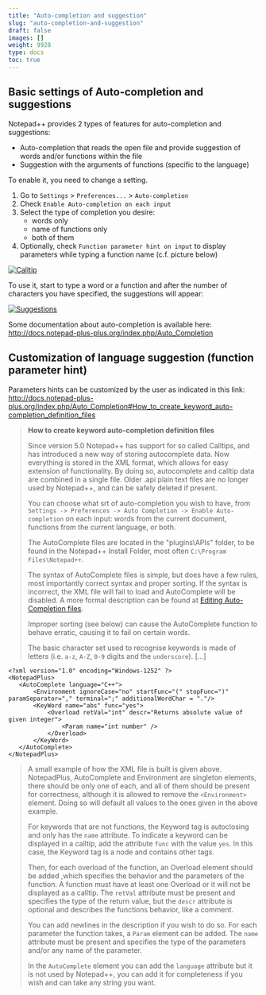 ```yaml
---
title: "Auto-completion and suggestion"
slug: "auto-completion-and-suggestion"
draft: false
images: []
weight: 9928
type: docs
toc: true
---
```


## Basic settings of Auto-completion and suggestions
Notepad++ provides 2 types of features for auto-completion and suggestions:

 - Auto-completion that reads the open file and provide suggestion of words and/or functions within the file
 - Suggestion with the arguments of functions (specific to the language)

To enable it, you need to change a setting.

 1. Go to `Settings` > `Preferences...` > `Auto-completion`
 2. Check `Enable Auto-completion on each input`
 3. Select the type of completion you desire: 
    * words only
    * name of functions only
    * both of them
 4. Optionally, check `Function parameter hint on input` to display parameters while typing a function name (c.f. picture below)

[![Calltip][1]][1]


To use it, start to type a word or a function and after the number of characters you have specified, the suggestions will appear:

[![Suggestions][2]][2]
 
Some documentation about auto-completion is available here: http://docs.notepad-plus-plus.org/index.php/Auto_Completion


  [1]: http://i.stack.imgur.com/rkwMP.png
  [2]: http://i.stack.imgur.com/FUHWa.png

## Customization of language suggestion (function parameter hint)
Parameters hints can be customized by the user as indicated in this link: http://docs.notepad-plus-plus.org/index.php/Auto_Completion#How_to_create_keyword_auto-completion_definition_files

> **How to create keyword auto-completion definition files**
>
> Since version 5.0 Notepad++ has support for so called Calltips, and has introduced a new way of storing autocomplete data. Now everything is stored in the XML format, which allows for easy extension of functionality. By doing so, autocomplete and calltip data are combined in a single file. Older .api plain text files are no longer used by Notepad++, and can be safely deleted if present.
> 
> You can choose what srt of auto-completion you wish to have, from `Settings -> Preferences -> Auto Completion -> Enable Auto-completion` on each input: words from the current document, functions from the current language, or both.
> 
> The AutoComplete files are located in the "plugins\APIs" folder, to be found in the Notepad++ Install Folder, most often `C:\Program Files\Notepad++`.
> 
> The syntax of AutoComplete files is simple, but does have a few rules, most importantly correct syntax and proper sorting. If the syntax is incorrect, the XML file will fail to load and AutoComplete will be disabled. A more formal description can be found at [Editing Auto-Completion files][1].
> 
> Improper sorting (see below) can cause the AutoComplete function to behave erratic, causing it to fail on certain words.
> 
> The basic character set used to recognise keywords is made of letters (i.e. `a-z`, `A-Z`, `0-9` digits and the `underscore`). [...]

<!-- language: xml -->

    <?xml version="1.0" encoding="Windows-1252" ?>
    <NotepadPlus>
       <AutoComplete language="C++">
           <Environment ignoreCase="no" startFunc="(" stopFunc=")" paramSeparator="," terminal=";" additionalWordChar = "."/>
           <KeyWord name="abs" func="yes">
               <Overload retVal="int" descr="Returns absolute value of given integer">
                   <Param name="int number" />
               </Overload>
           </KeyWord>
       </AutoComplete>
    </NotepadPlus>

> A small example of how the XML file is built is given above. NotepadPlus, AutoComplete and Environment are singleton elements, there should be only one of each, and all of them should be present for correctness, although it is allowed to remove the `<Environment>` element. Doing so will default all values to the ones given in the above example.
> 
> For keywords that are not functions, the Keyword tag is autoclosing and only has the `name` attribute. To indicate a keyword can be displayed in a calltip, add the attribute `func` with the value `yes`. In this case, the Keyword tag is a node and contains other tags.
> 
> Then, for each overload of the function, an Overload element should be added ,which specifies the behavior and the parameters of the function. A function must have at least one Overload or it will not be displayed as a calltip. The `retVal` attribute must be present and specifies the type of the return value, but the `descr` attribute is optional and describes the functions behavior, like a comment. 
> 
> You can add newlines in the description if you wish to do so. For each parameter the function takes, a `Param` element can be added. The `name` attribute must be present and specifies the type of the parameters and/or any name of the parameter.
> 
> In the `AutoComplete` element you can add the `language` attribute but it is not used by Notepad++, you can add it for completeness if you wish and can take any string you want.


  [1]: http://docs.notepad-plus-plus.org/index.php/Editing_Configuration_Files#API_files

